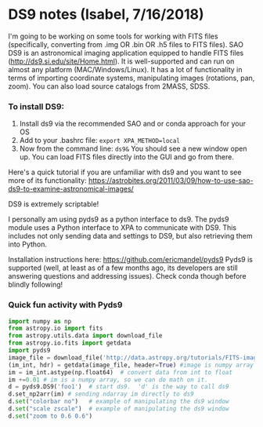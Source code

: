 # DS9 notes (Isabel, 7/16/2018)

I'm going to be working on some tools for working with FITS files (specifically, converting from .img OR .bin OR .h5 files to FITS files).  SAO DS9 is an astronomical imaging application equipped to handle FITS files (http://ds9.si.edu/site/Home.html).  It is well-supported and can run on almost any platform (MAC/Windows/Linux).  It has a lot of functionality in terms of importing coordinate systems, manipulating images (rotations, pan, zoom).  You can also load source catalogs from 2MASS, SDSS.  

### To install DS9:
1. Install ds9 via the recommended SAO and or conda approach for your OS
2. Add to your .bashrc file:  `export XPA_METHOD=local`
3. Now from the command line:  `ds9&` You should see a new window open up.  You can load FITS files directly into the GUI and go from there.

Here's a quick tutorial if you are unfamiliar with ds9 and you want to see more of its functionality:  https://astrobites.org/2011/03/09/how-to-use-sao-ds9-to-examine-astronomical-images/

DS9 is extremely scriptable!

I personally am using pyds9 as a python interface to ds9. The pyds9 module uses a Python interface to XPA to communicate with DS9. This includes not only sending data and settings to DS9, but also retrieving them into Python. 

Installation instructions here:  https://github.com/ericmandel/pyds9  Pyds9 is supported (well, at least as of a few months ago, its developers are still answering questions and addressing issues). Check conda though before blindly following!

### Quick fun activity with Pyds9
```python
import numpy as np
from astropy.io import fits
from astropy.utils.data import download_file
from astropy.io.fits import getdata
import pyds9
image_file = download_file('http://data.astropy.org/tutorials/FITS-images/HorseHead.fits', cache=True )
(im_int, hdr) = getdata(image_file, header=True) #image is numpy array
im = im_int.astype(np.float64)  # convert data from int to float
im +=0.01 # im is a numpy array, so we can do math on it.
d = pyds9.DS9('foo1')  # start ds9.  'd' is the way to call ds9
d.set_np2arr(im) # sending ndarray im directly to ds9
d.set("colorbar no")   # example of manipulating the ds9 window
d.set("scale zscale")  # example of manipulating the ds9 window
d.set("zoom to 0.6 0.6")
```